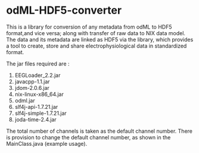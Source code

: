 # odML-HDF5-converter
This is a  library for conversion of any metadata from odML to HDF5 format,and vice versa; along with transfer of raw data to NIX data model. The data and its metadata are linked as HDF5 via the library, which provides a tool to create, store and share electrophysiological data in standardized format.  

The jar files required are : <br>
1. EEGLoader_2.2.jar <br>
2. javacpp-1.1.jar <br>
3. jdom-2.0.6.jar <br>
4. nix-linux-x86_64.jar <br>
5. odml.jar <br>
6. slf4j-api-1.7.21.jar <br>
7. slf4j-simple-1.7.21.jar <br>
8. joda-time-2.4.jar


The total number of channels is taken as the default channel number. There is provision to change the default channel number, as shown in the MainClass.java (example usage).
